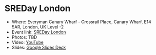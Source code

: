 # SREDay London

- Where: Everyman Canary Wharf - Crossrail Place, Canary Wharf, E14 5AR, London, UK Level -2
- Event link: [SREDay London](https://sreday.com/2024-london/)
- Photos: TBD
- Video: [YouTube](TBD)
- Slides: [Google Slides Deck](https://docs.google.com/presentation/d/1RNypSZmISgFx9qTiKYIYOF_qkSKOKdtptiVZ1lXa9IQ/edit#slide=id.g2b75deba3d3_0_0)

